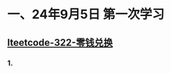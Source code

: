 # 一、24年9月5日 第一次学习
## [lteetcode-322-零钱兑换](https://leetcode.cn/problems/coin-change/description/)

### 1.



